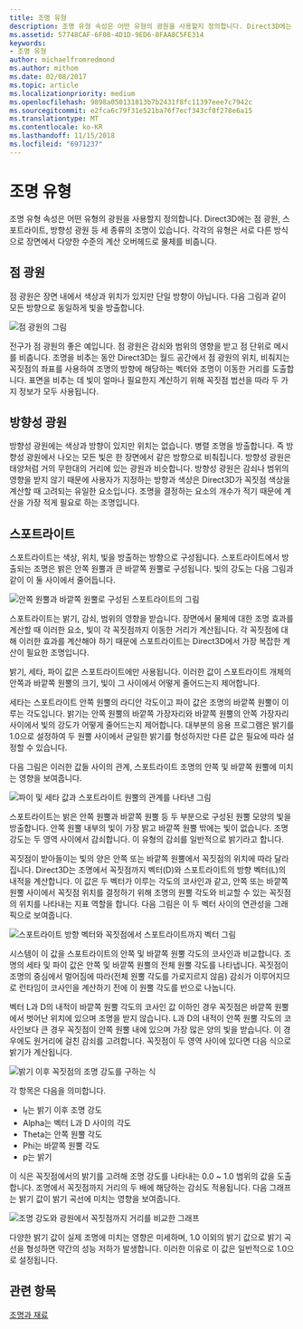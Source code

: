 ```yaml
---
title: 조명 유형
description: 조명 유형 속성은 어떤 유형의 광원을 사용할지 정의합니다. Direct3D에는 점 광원, 스포트라이트, 방향성 광원 등 세 종류의 조명이 있습니다.
ms.assetid: 57748CAF-6F08-4D1D-9ED6-8FAA8C5FE314
keywords:
- 조명 유형
author: michaelfromredmond
ms.author: mithom
ms.date: 02/08/2017
ms.topic: article
ms.localizationpriority: medium
ms.openlocfilehash: 9898a050131813b7b2431f8fc11397eee7c7942c
ms.sourcegitcommit: e2fca6c79f31e521ba76f7ecf343cf8f278e6a15
ms.translationtype: MT
ms.contentlocale: ko-KR
ms.lasthandoff: 11/15/2018
ms.locfileid: "6971237"
---
```

# <a name="light-types"></a>조명 유형


조명 유형 속성은 어떤 유형의 광원을 사용할지 정의합니다. Direct3D에는 점 광원, 스포트라이트, 방향성 광원 등 세 종류의 조명이 있습니다. 각각의 유형은 서로 다른 방식으로 장면에서 다양한 수준의 계산 오버헤드로 물체를 비춥니다.

## <a name="span-idpointlightspanspan-idpointlightspanspan-idpointlightspanpoint-light"></a><span id="Point_Light"></span><span id="point_light"></span><span id="POINT_LIGHT"></span>점 광원


점 광원은 장면 내에서 색상과 위치가 있지만 단일 방향이 아닙니다. 다음 그림과 같이 모든 방향으로 동일하게 빛을 방출합니다.

![점 광원의 그림](images/ptlight.png)

전구가 점 광원의 좋은 예입니다. 점 광원은 감쇠와 범위의 영향을 받고 점 단위로 메시를 비춥니다. 조명을 비추는 동안 Direct3D는 월드 공간에서 점 광원의 위치, 비춰지는 꼭짓점의 좌표를 사용하여 조명의 방향에 해당하는 벡터와 조명이 이동한 거리를 도출합니다. 표면을 비추는 데 빛이 얼마나 필요한지 계산하기 위해 꼭짓점 법선을 따라 두 가지 정보가 모두 사용됩니다.

## <a name="span-iddirectionallightspanspan-iddirectionallightspanspan-iddirectionallightspandirectional-light"></a><span id="Directional_Light"></span><span id="directional_light"></span><span id="DIRECTIONAL_LIGHT"></span>방향성 광원


방향성 광원에는 색상과 방향이 있지만 위치는 없습니다. 병렬 조명을 방출합니다. 즉 방향성 광원에서 나오는 모든 빛은 한 장면에서 같은 방향으로 비춰집니다. 방향성 광원은 태양처럼 거의 무한대의 거리에 있는 광원과 비슷합니다. 방향성 광원은 감쇠나 범위의 영향을 받지 않기 때문에 사용자가 지정하는 방향과 색상은 Direct3D가 꼭짓점 색상을 계산할 때 고려되는 유일한 요소입니다. 조명을 결정하는 요소의 개수가 적기 때문에 계산을 가장 적게 필요로 하는 조명입니다.

## <a name="span-idspotlightspanspan-idspotlightspanspan-idspotlightspanspotlight"></a><span id="SpotLight"></span><span id="spotlight"></span><span id="SPOTLIGHT"></span>스포트라이트


스포트라이트는 색상, 위치, 빛을 방출하는 방향으로 구성됩니다. 스포트라이트에서 방출되는 조명은 밝은 안쪽 원뿔과 큰 바깥쪽 원뿔로 구성됩니다. 빛의 강도는 다음 그림과 같이 이 둘 사이에서 줄어듭니다.

![안쪽 원뿔과 바깥쪽 원뿔로 구성된 스포트라이트의 그림](images/spotlt.png)

스포트라이트는 밝기, 감쇠, 범위의 영향을 받습니다. 장면에서 물체에 대한 조명 효과를 계산할 때 이러한 요소, 빛이 각 꼭짓점까지 이동한 거리가 계산됩니다. 각 꼭짓점에 대해 이러한 효과를 계산해야 하기 때문에 스포트라이트는 Direct3D에서 가장 복잡한 계산이 필요한 조명입니다.

밝기, 세타, 파이 값은 스포트라이트에만 사용됩니다. 이러한 값이 스포트라이트 개체의 안쪽과 바깥쪽 원뿔의 크기, 빛이 그 사이에서 어떻게 줄어드는지 제어합니다.

세타는 스포트라이트 안쪽 원뿔의 라디안 각도이고 파이 값은 조명의 바깥쪽 원뿔이 이루는 각도입니다. 밝기는 안쪽 원뿔의 바깥쪽 가장자리와 바깥쪽 원뿔의 안쪽 가장자리 사이에서 빛의 강도가 어떻게 줄어드는지 제어합니다. 대부분의 응용 프로그램은 밝기를 1.0으로 설정하여 두 원뿔 사이에서 균일한 밝기를 형성하지만 다른 값은 필요에 따라 설정할 수 있습니다.

다음 그림은 이러한 값들 사이의 관계, 스포트라이트 조명의 안쪽 및 바깥쪽 원뿔에 미치는 영향을 보여줍니다.

![파이 및 세타 값과 스포트라이트 원뿔의 관계를 나타낸 그림](images/spotlt2.png)

스포트라이트는 밝은 안쪽 원뿔과 바깥쪽 원뿔 등 두 부분으로 구성된 원뿔 모양의 빛을 방출합니다. 안쪽 원뿔 내부의 빛이 가장 밝고 바깥쪽 원뿔 밖에는 빛이 없습니다. 조명 강도는 두 영역 사이에서 감쇠합니다. 이 유형의 감쇠를 일반적으로 밝기라고 합니다.

꼭짓점이 받아들이는 빛의 양은 안쪽 또는 바깥쪽 원뿔에서 꼭짓점의 위치에 따라 달라집니다. Direct3D는 조명에서 꼭짓점까지 벡터(D)와 스포트라이트의 방향 벡터(L)의 내적을 계산합니다. 이 값은 두 벡터가 이루는 각도의 코사인과 같고, 안쪽 또는 바깥쪽 원뿔 사이에서 꼭짓점 위치를 결정하기 위해 조명의 원뿔 각도와 비교할 수 있는 꼭짓점의 위치를 나타내는 지표 역할을 합니다. 다음 그림은 이 두 벡터 사이의 연관성을 그래픽으로 보여줍니다.

![스포트라이트 방향 벡터와 꼭짓점에서 스포트라이트까지 벡터 그림](images/spotalg1.png)

시스템이 이 값을 스포트라이트의 안쪽 및 바깥쪽 원뿔 각도의 코사인과 비교합니다. 조명의 세타 및 파이 값은 안쪽 및 바깥쪽 원뿔의 전체 원뿔 각도를 나타냅니다. 꼭짓점이 조명의 중심에서 멀어짐에 따라(전체 원뿔 각도를 가로지르지 않음) 감쇠가 이루어지므로 런타임이 코사인을 계산하기 전에 이 원뿔 각도를 반으로 나눕니다.

벡터 L과 D의 내적이 바깥쪽 원뿔 각도의 코사인 값 이하인 경우 꼭짓점은 바깥쪽 원뿔에서 벗어난 위치에 있으며 조명을 받지 않습니다. L과 D의 내적이 안쪽 원뿔 각도의 코사인보다 큰 경우 꼭짓점이 안쪽 원뿔 내에 있으며 가장 많은 양의 빛을 받습니다. 이 경우에도 원거리에 걸친 감쇠를 고려합니다. 꼭짓점이 두 영역 사이에 있다면 다음 식으로 밝기가 계산됩니다.

![밝기 이후 꼭짓점의 조명 강도를 구하는 식](images/falloff.png)

각 항목은 다음을 의미합니다.

-   I<sub>f</sub>는 밝기 이후 조명 강도
-   Alpha는 벡터 L과 D 사이의 각도
-   Theta는 안쪽 원뿔 각도
-   Phi는 바깥쪽 원뿔 각도
-   p는 밝기

이 식은 꼭짓점에서의 밝기를 고려해 조명 강도를 나타내는 0.0 ~ 1.0 범위의 값을 도출합니다. 조명에서 꼭짓점까지 거리의 두 배에 해당하는 감쇠도 적용됩니다. 다음 그래프는 밝기 값이 밝기 곡선에 미치는 영향을 보여줍니다.

![조명 강도와 광원에서 꼭짓점까지 거리를 비교한 그래프](images/fallgraf.png)

다양한 밝기 값이 실제 조명에 미치는 영향은 미세하며, 1.0 이외의 밝기 값으로 밝기 곡선을 형성하면 약간의 성능 저하가 발생합니다. 이러한 이유로 이 값은 일반적으로 1.0으로 설정됩니다.

## <a name="span-idrelated-topicsspanrelated-topics"></a><span id="related-topics"></span>관련 항목


[조명과 재료](lights-and-materials.md)

 

 




